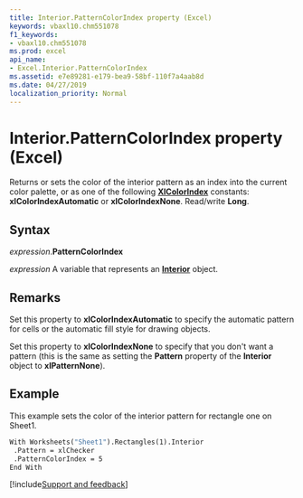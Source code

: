 ```yaml
---
title: Interior.PatternColorIndex property (Excel)
keywords: vbaxl10.chm551078
f1_keywords:
- vbaxl10.chm551078
ms.prod: excel
api_name:
- Excel.Interior.PatternColorIndex
ms.assetid: e7e89281-e179-bea9-58bf-110f7a4aab8d
ms.date: 04/27/2019
localization_priority: Normal
---
```



# Interior.PatternColorIndex property (Excel)

Returns or sets the color of the interior pattern as an index into the current color palette, or as one of the following **[XlColorIndex](Excel.XlColorIndex.md)** constants: **xlColorIndexAutomatic** or **xlColorIndexNone**. Read/write **Long**.


## Syntax

_expression_.**PatternColorIndex**

_expression_ A variable that represents an **[Interior](excel.interior(object).md)** object.


## Remarks

Set this property to **xlColorIndexAutomatic** to specify the automatic pattern for cells or the automatic fill style for drawing objects. 

Set this property to **xlColorIndexNone** to specify that you don't want a pattern (this is the same as setting the **Pattern** property of the **Interior** object to **xlPatternNone**).


## Example

This example sets the color of the interior pattern for rectangle one on Sheet1.

```vb
With Worksheets("Sheet1").Rectangles(1).Interior 
 .Pattern = xlChecker 
 .PatternColorIndex = 5 
End With
```




[!include[Support and feedback](~/includes/feedback-boilerplate.md)]
